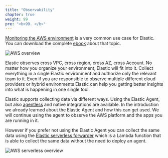 ```yaml
---
title: "Observability"
chapter: true
weight: 99
pre: "<b>99. </b>"
---
```


[Monitoring the AWS environment](https://www.elastic.co/observability/aws-monitoring) is a very common use case for Elastic. You can download the complete [ebook](https://www.elastic.co/aws/the-elastic-observability-guide-for-aws) about that topic.

![AWS overview](/images/aws-overview.png)

Elastic observes cross VPC, cross region, cross AZ, cross Account. No matter how you organize your environment, Elastic will fit into it. Collect everything in a single Elastic environment and authorize only the relevant team to it. Even if you are responsible to observe multiple different cloud providers or hybrid environments Elastic can help you getting better insights into what is happening in one single tool.

Elastic supports collecting data via different ways. Using the Elastic Agent, but also [agentless](https://serverlessrepo.aws.amazon.com/applications/eu-central-1/267093732750/elastic-serverless-forwarder) and native integrations are available. In the introduction we already learned about the Elastic Agent and how this can get used. We will continue using the agent to observe the AWS platform and the apps you are running in it.

However if you prefer not using the Elastic Agent you can collect the same data using the [Elastic serverless forwarder](https://serverlessrepo.aws.amazon.com/applications/eu-central-1/267093732750/elastic-serverless-forwarder) which is a Lambda function that is able to collect the same data without the need to deploy an agent.

![AWS serverless overview](/images/aws-serverless-overview.png)
